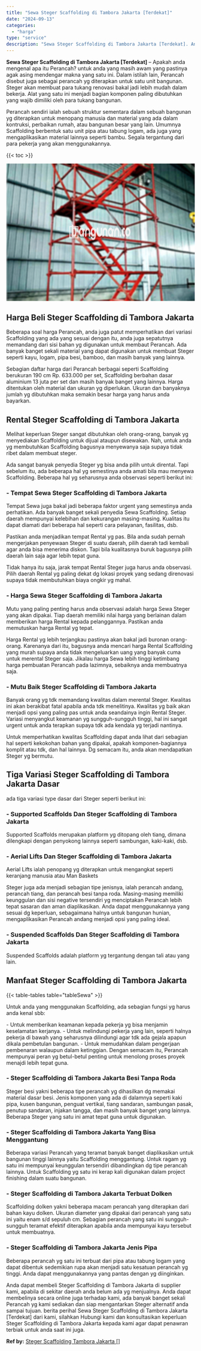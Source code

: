 ```yaml
---
title: "Sewa Steger Scaffolding di Tambora Jakarta [Terdekat]"
date: "2024-09-13"
categories: 
  - "harga"
type: "service"
description: "Sewa Steger Scaffolding di Tambora Jakarta [Terdekat]. Anda dapat membeli Steger Scaffolding di Tambora Jakarta di supplier kami, apabila di sekitar daerah a..."
---
```


**Sewa Steger Scaffolding di Tambora Jakarta \[Terdekat\]** – Apakah anda mengenal apa itu Perancah? untuk anda yang masih awam yang pastinya agak asing mendengar makna yang satu ini. Dalam istilah lain, Perancah disebut juga sebagai perancah yg diterapkan untuk satu unit bangunan. Steger akan membuat para tukang renovasi bakal jadi lebih mudah dalam bekerja. Alat yang satu ini menjadi bagian komponen paling dibutuhkan yang wajib dimiliki oleh para tukang bangunan.

Perancah sendiri ialah sebuah struktur sementara dalam sebuah bangunan yg diterapkan untuk menopang manusia dan material yang ada dalam kontruksi, perbaikan rumah, atau bangunan besar yang lain. Umumnya Scaffolding berbentuk satu unit pipa atau tabung logam, ada juga yang mengaplikasikan material lainnya seperti bambu. Segala tergantung dari para pekerja yang akan menggunakannya.

{{< toc >}}

![Sewa Steger Scaffolding di Tambora Jakarta [Terdekat]](/images/sewa-scaffolding-steger-24.png)

## Harga Beli Steger Scaffolding di Tambora Jakarta

Beberapa soal harga Perancah, anda juga patut memperhatikan dari variasi Scaffolding yang ada yang sesuai dengan itu, anda juga sepatutnya memandang dari sisi bahan yg digunakan untuk membaut Perancah. Ada banyak banget sekali material yang dapat digunakan untuk membuat Steger seperti kayu, logam, pipa besi, bamboo, dan masih banyak yang lainnya.

Sebagian daftar harga dari Perancah berbagai seperti Scaffolding berukuran 190 cm Rp. 633.000 per set, Scaffolding berbahan dasar aluminium 13 juta per set dan masih banyak banget yang lainnya. Harga ditentukan oleh material dan ukuran yg diperlukan. Ukuran dan banyaknya jumlah yg dibutuhkan maka semakin besar harga yang harus anda bayarkan.

## Rental Steger Scaffolding di Tambora Jakarta

Melihat keperluan Steger sangat dibutuhkan oleh orang-orang, banyak yg menyediakan Scaffolding untuk dijual ataupun disewakan. Nah, untuk anda yg membutuhkan Scaffolding bagusnya menyewanya saja supaya tidak ribet dalam membuat steger.

Ada sangat banyak penyedia Steger yg bisa anda pilih untuk dirental. Tapi sebelum itu, ada beberapa hal yg semestinya anda amati bila mau menyewa Scaffolding. Beberapa hal yg seharusnya anda observasi seperti berikut ini:

### \- Tempat Sewa Steger Scaffolding di Tambora Jakarta

Tempat Sewa juga bakal jadi beberapa faktor urgent yang semestinya anda perhatikan. Ada banyak banget sekali penyedia Sewa Scaffolding. Setiap daerah mempunyai kelebihan dan kekurangan masing-masing. Kualitas itu dapat diamati dari beberapa hal seperti cara pelayanan, fasilitas, dsb.

Pastikan anda menjadikan tempat Rental yg pas. Bila anda sudah pernah mengerjakan penyewaan Steger di suatu daerah, pilih daerah tadi kembali agar anda bisa menerima diskon. Tapi bila kualitasnya buruk bagusnya pilih daerah lain saja agar lebih tepat guna.

Tidak hanya itu saja, jarak tempat Rental Steger juga harus anda observasi. Pilih daerah Rental yg paling dekat dg lokasi proyek yang sedang direnovasi supaya tidak membutuhkan biaya ongkir yg mahal.

### \- Harga Sewa Steger Scaffolding di Tambora Jakarta

Mutu yang paling penting harus anda observasi adalah harga Sewa Steger yang akan dipakai. Tiap daerah memiliki nilai harga yang berlainan dalam memberikan harga Rental kepada pelanggannya. Pastikan anda memutuskan harga Rental yg tepat.

Harga Rental yg lebih terjangkau pastinya akan bakal jadi buronan orang-orang. Karenanya dari itu, bagusnya anda mencari harga Rental Scaffolding yang murah supaya anda tidak mengeluarkan uang yang banyak cuma untuk merental Steger saja. Jikalau harga Sewa lebih tinggi ketimbang harga pembuatan Perancah pada lazimnya, sebaiknya anda membuatnya saja.

### \- Mutu Baik Steger Scaffolding di Tambora Jakarta

Banyak orang yg tdk memandang kwalitas dalam merental Steger. Kwalitas ini akan berakibat fatal apabila anda tdk menelitinya. Kwalitas yg baik akan menjadi opsi yang paling pas untuk anda seandainya ingin Rental Steger. Variasi menyangkut keamanan yg sungguh-sungguh tinggi, hal ini sangat urgent untuk anda terapkan supaya tdk ada kendala yg terjadi nantinya.

Untuk memperhatikan kwalitas Scaffolding dapat anda lihat dari sebagian hal seperti kekokohan bahan yang dipakai, apakah komponen-bagiannya komplit atau tdk, dan hal lainnya. Dg semacam itu, anda akan mendapatkan Steger yg bermutu.

## Tiga Variasi Steger Scaffolding di Tambora Jakarta Dasar

ada tiga variasi type dasar dari Steger seperti berikut ini:

### \- Supported Scaffolds Dan Steger Scaffolding di Tambora Jakarta

Supported Scaffolds merupakan platform yg ditopang oleh tiang, dimana dilengkapi dengan penyokong lainnya seperti sambungan, kaki-kaki, dsb.

### \- Aerial Lifts Dan Steger Scaffolding di Tambora Jakarta

Aerial Lifts ialah penopang yg diterapkan untuk mengangkat seperti keranjang manusia atau Man Baskets

Steger juga ada menjadi sebagian tipe jenisnya, ialah perancah andang, perancah tiang, dan perancah besi tanpa roda. Masing-masing memiliki keunggulan dan sisi negative tersendiri yg menciptakan Perancah lebih tepat sasaran dan aman diaplikasikan. Anda dapat menggunakannya yang sesuai dg keperluan, sebagaimana halnya untuk bangunan hunian, mengaplikasikan Perancah andang menjadi opsi yang paling ideal.

### \- Suspended Scaffolds Dan Steger Scaffolding di Tambora Jakarta

Suspended Scaffolds adalah platform yg tergantung dengan tali atau yang lain.

## Manfaat Steger Scaffolding di Tambora Jakarta

{{< table-tables table="tableSewa" >}}

Untuk anda yang menggunakan Scaffolding, ada sebagian fungsi yg harus anda kenal sbb:

\- Untuk memberikan keamanan kepada pekerja yg bisa menjamin keselamatan kerjanya. - Untuk melindungi pekerja yang lain, seperti halnya pekerja di bawah yang seharusnya dilindungi agar tdk ada gejala apapun dikala pembetulan bangunan. - Untuk memudahkan dalam pengerjaan pembenaran walaupun dalam ketinggian. Dengan semacam itu, Perancah mempunyai peran yg betul-betul penting untuk menolong proses proyek menajdi lebih tepat guna.

### \- Steger Scaffolding di Tambora Jakarta Besi Tanpa Roda

Steger besi yakni beberapa tipe perancah yg dihasilkan dg memakai material dasar besi. Jenis komponen yang ada di dalamnya seperti kaki pipa, kusen bangunan, penguat vertikal, tiang sandaran, sambungan pasak, penutup sandaran, injakan tangga, dan masih banyak banget yang lainnya. Beberapa Steger yang satu ini amat tepat guna untuk digunakan.

### \- Steger Scaffolding di Tambora Jakarta Yang Bisa Menggantung

Beberapa variasi Perancah yang teramat banyak banget diaplikasikan untuk bangunan tinggi lainnya yaitu Scaffolding menggantung. Untuk ragam yg satu ini mempunyai keunggulan tersendiri dibandingkan dg tipe perancah lainnya. Untuk Scaffolding yg satu ini kerap kali digunakan dalam project finishing dalam suatu bangunan.

### \- Steger Scaffolding di Tambora Jakarta Terbuat Dolken

Scaffolding dolken yakni beberapa macam perancah yang diterapkan dari bahan kayu dolken. Ukuran diameter yang dipakai dari perancah yang satu ini yaitu enam s/d sepuluh cm. Sebagian perancah yang satu ini sungguh-sungguh teramat efektif diterapkan apabila anda mempunyai kayu tersebut untuk membuatnya.

### \- Steger Scaffolding di Tambora Jakarta Jenis Pipa

Beberapa perancah yg satu ini terbuat dari pipa atau tabung logam yang dapat dibentuk sedemikian rupa akan menjadi satu kesatuan perancah yg tinggi. Anda dapat menggunakannya yang pantas dengan yg diinginkan.

Anda dapat membeli Steger Scaffolding di Tambora Jakarta di supplier kami, apabila di sekitar daerah anda belum ada yg menjualnya. Anda dapat membelinya secara online juga terhadap kami, ada banyak banget sekali Perancah yg kami sediakan dan siap mengantarkan Steger alternatif anda sampai tujuan. berita perihal Sewa Steger Scaffolding di Tambora Jakarta \[Terdekat\] dari kami, silahkan Hubungi kami dan konsultasikan keperluan Steger Scaffolding di Tambora Jakarta kepada kami agar dapat penawran terbiak untuk anda saat ini juga.

**Ref by:** [Steger Scaffolding Tambora Jakarta []](https://id.wikipedia.org/wiki/Steger)
